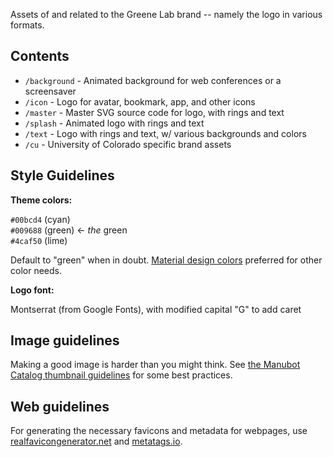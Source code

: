 Assets of and related to the Greene Lab brand -- namely the logo in various formats.

## Contents

- `/background` - Animated background for web conferences or a screensaver
- `/icon` - Logo for avatar, bookmark, app, and other icons
- `/master` - Master SVG source code for logo, with rings and text
- `/splash` - Animated logo with rings and text
- `/text` - Logo with rings and text, w/ various backgrounds and colors
- `/cu` - University of Colorado specific brand assets

## Style Guidelines

**Theme colors:**

`#00bcd4` (cyan)  
`#009688` (green) ← _the_ green  
`#4caf50` (lime)

Default to "green" when in doubt.
[Material design colors](https://www.materialpalette.com/colors) preferred for other color needs.

**Logo font:**

Montserrat (from Google Fonts), with modified capital "G" to add caret

## Image guidelines

Making a good image is harder than you might think.
See [the Manubot Catalog thumbnail guidelines](https://github.com/manubot/catalog#thumbnail-guidelines) for some best practices.

## Web guidelines

For generating the necessary favicons and metadata for webpages, use [realfavicongenerator.net](https://realfavicongenerator.net/) and [metatags.io](https://metatags.io/).
